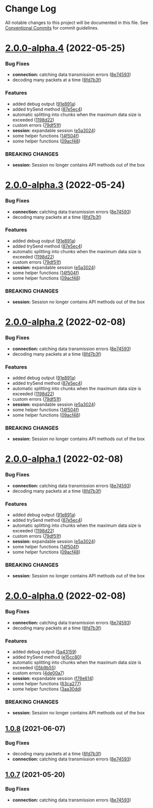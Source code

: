 # Change Log

All notable changes to this project will be documented in this file.
See [Conventional Commits](https://conventionalcommits.org) for commit guidelines.

# [2.0.0-alpha.4](https://github.com/sarakusha/novastar/compare/v1.0.5...v2.0.0-alpha.4) (2022-05-25)


### Bug Fixes

* **connection:** catching data transmission errors ([8e74593](https://github.com/sarakusha/novastar/commit/8e74593453fec98aebb84134d67e833e57a71f36))
* decoding many packets at a time ([6fd7b3f](https://github.com/sarakusha/novastar/commit/6fd7b3f726d5542d498f965881f4ce91d258c6e9))


### Features

* added debug output ([91e891a](https://github.com/sarakusha/novastar/commit/91e891a8103d9c59665353b99a851628bfec3c44))
* added trySend method ([87e5ec4](https://github.com/sarakusha/novastar/commit/87e5ec428c12bf4b9a9bca0a767ccfb3a0f4d1da))
* automatic splitting into chunks when the maximum data size is exceeded ([1198d22](https://github.com/sarakusha/novastar/commit/1198d228a841b84292cd0c7f465c0be655c991b4))
* custom errors ([79df51f](https://github.com/sarakusha/novastar/commit/79df51f5b935ecad0961926c649ed785723eb0b2))
* **session:** expandable session ([e5a3024](https://github.com/sarakusha/novastar/commit/e5a30243585467caba7cb60ce965e57ecac9d9b4))
* some helper functions ([14f504f](https://github.com/sarakusha/novastar/commit/14f504f6fc65d45c13629976ddff0a38a1f3d13d))
* some helper functions ([09acf48](https://github.com/sarakusha/novastar/commit/09acf48e2956d84571e1d8d6541cc61f0add3023))


### BREAKING CHANGES

* **session:** Session no longer contains API methods out of the box





# [2.0.0-alpha.3](https://github.com/sarakusha/novastar/compare/v1.0.5...v2.0.0-alpha.3) (2022-05-24)


### Bug Fixes

* **connection:** catching data transmission errors ([8e74593](https://github.com/sarakusha/novastar/commit/8e74593453fec98aebb84134d67e833e57a71f36))
* decoding many packets at a time ([6fd7b3f](https://github.com/sarakusha/novastar/commit/6fd7b3f726d5542d498f965881f4ce91d258c6e9))


### Features

* added debug output ([91e891a](https://github.com/sarakusha/novastar/commit/91e891a8103d9c59665353b99a851628bfec3c44))
* added trySend method ([87e5ec4](https://github.com/sarakusha/novastar/commit/87e5ec428c12bf4b9a9bca0a767ccfb3a0f4d1da))
* automatic splitting into chunks when the maximum data size is exceeded ([1198d22](https://github.com/sarakusha/novastar/commit/1198d228a841b84292cd0c7f465c0be655c991b4))
* custom errors ([79df51f](https://github.com/sarakusha/novastar/commit/79df51f5b935ecad0961926c649ed785723eb0b2))
* **session:** expandable session ([e5a3024](https://github.com/sarakusha/novastar/commit/e5a30243585467caba7cb60ce965e57ecac9d9b4))
* some helper functions ([14f504f](https://github.com/sarakusha/novastar/commit/14f504f6fc65d45c13629976ddff0a38a1f3d13d))
* some helper functions ([09acf48](https://github.com/sarakusha/novastar/commit/09acf48e2956d84571e1d8d6541cc61f0add3023))


### BREAKING CHANGES

* **session:** Session no longer contains API methods out of the box





# [2.0.0-alpha.2](https://github.com/sarakusha/novastar/compare/v1.0.5...v2.0.0-alpha.2) (2022-02-08)


### Bug Fixes

* **connection:** catching data transmission errors ([8e74593](https://github.com/sarakusha/novastar/commit/8e74593453fec98aebb84134d67e833e57a71f36))
* decoding many packets at a time ([6fd7b3f](https://github.com/sarakusha/novastar/commit/6fd7b3f726d5542d498f965881f4ce91d258c6e9))


### Features

* added debug output ([91e891a](https://github.com/sarakusha/novastar/commit/91e891a8103d9c59665353b99a851628bfec3c44))
* added trySend method ([87e5ec4](https://github.com/sarakusha/novastar/commit/87e5ec428c12bf4b9a9bca0a767ccfb3a0f4d1da))
* automatic splitting into chunks when the maximum data size is exceeded ([1198d22](https://github.com/sarakusha/novastar/commit/1198d228a841b84292cd0c7f465c0be655c991b4))
* custom errors ([79df51f](https://github.com/sarakusha/novastar/commit/79df51f5b935ecad0961926c649ed785723eb0b2))
* **session:** expandable session ([e5a3024](https://github.com/sarakusha/novastar/commit/e5a30243585467caba7cb60ce965e57ecac9d9b4))
* some helper functions ([14f504f](https://github.com/sarakusha/novastar/commit/14f504f6fc65d45c13629976ddff0a38a1f3d13d))
* some helper functions ([09acf48](https://github.com/sarakusha/novastar/commit/09acf48e2956d84571e1d8d6541cc61f0add3023))


### BREAKING CHANGES

* **session:** Session no longer contains API methods out of the box





# [2.0.0-alpha.1](https://github.com/sarakusha/novastar/compare/v1.0.5...v2.0.0-alpha.1) (2022-02-08)


### Bug Fixes

* **connection:** catching data transmission errors ([8e74593](https://github.com/sarakusha/novastar/commit/8e74593453fec98aebb84134d67e833e57a71f36))
* decoding many packets at a time ([6fd7b3f](https://github.com/sarakusha/novastar/commit/6fd7b3f726d5542d498f965881f4ce91d258c6e9))


### Features

* added debug output ([91e891a](https://github.com/sarakusha/novastar/commit/91e891a8103d9c59665353b99a851628bfec3c44))
* added trySend method ([87e5ec4](https://github.com/sarakusha/novastar/commit/87e5ec428c12bf4b9a9bca0a767ccfb3a0f4d1da))
* automatic splitting into chunks when the maximum data size is exceeded ([1198d22](https://github.com/sarakusha/novastar/commit/1198d228a841b84292cd0c7f465c0be655c991b4))
* custom errors ([79df51f](https://github.com/sarakusha/novastar/commit/79df51f5b935ecad0961926c649ed785723eb0b2))
* **session:** expandable session ([e5a3024](https://github.com/sarakusha/novastar/commit/e5a30243585467caba7cb60ce965e57ecac9d9b4))
* some helper functions ([14f504f](https://github.com/sarakusha/novastar/commit/14f504f6fc65d45c13629976ddff0a38a1f3d13d))
* some helper functions ([09acf48](https://github.com/sarakusha/novastar/commit/09acf48e2956d84571e1d8d6541cc61f0add3023))


### BREAKING CHANGES

* **session:** Session no longer contains API methods out of the box





# [2.0.0-alpha.0](https://github.com/sarakusha/novastar/compare/v1.0.5...v2.0.0-alpha.0) (2022-02-08)


### Bug Fixes

* **connection:** catching data transmission errors ([8e74593](https://github.com/sarakusha/novastar/commit/8e74593453fec98aebb84134d67e833e57a71f36))
* decoding many packets at a time ([6fd7b3f](https://github.com/sarakusha/novastar/commit/6fd7b3f726d5542d498f965881f4ce91d258c6e9))


### Features

* added debug output ([5a43159](https://github.com/sarakusha/novastar/commit/5a43159e55c8174be2b77c5bd88f04d4e9a7f156))
* added trySend method ([e15cc80](https://github.com/sarakusha/novastar/commit/e15cc809531e62492ae9a6963e791594f790bf71))
* automatic splitting into chunks when the maximum data size is exceeded ([05b9b55](https://github.com/sarakusha/novastar/commit/05b9b55dea01755e060f8a4e936e00cd3c931f99))
* custom errors ([4de00a7](https://github.com/sarakusha/novastar/commit/4de00a72c28ebf9f07daaeb29e4a0e30a96097e0))
* **session:** expandable session ([f76e614](https://github.com/sarakusha/novastar/commit/f76e614df467d1b685f81b8f7f8d0eef0b479cab))
* some helper functions ([63ca277](https://github.com/sarakusha/novastar/commit/63ca2775155e1c64ecde14ad1c298b1e0f61d6f8))
* some helper functions ([3aa30dd](https://github.com/sarakusha/novastar/commit/3aa30ddbb11f3ba29aab6c518d0c3247b524ddeb))


### BREAKING CHANGES

* **session:** Session no longer contains API methods out of the box





## [1.0.8](https://github.com/sarakusha/novastar/compare/v1.0.5...v1.0.8) (2021-06-07)


### Bug Fixes

* decoding many packets at a time ([6fd7b3f](https://github.com/sarakusha/novastar/commit/6fd7b3f726d5542d498f965881f4ce91d258c6e9))
* **connection:** catching data transmission errors ([8e74593](https://github.com/sarakusha/novastar/commit/8e74593453fec98aebb84134d67e833e57a71f36))





## [1.0.7](https://github.com/sarakusha/novastar/compare/v1.0.5...v1.0.7) (2021-05-20)


### Bug Fixes

* **connection:** catching data transmission errors ([8e74593](https://github.com/sarakusha/novastar/commit/8e74593453fec98aebb84134d67e833e57a71f36))

